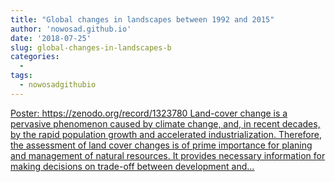 ```yaml
---
title: "Global changes in landscapes between 1992 and 2015"
author: 'nowosad.github.io'
date: '2018-07-25'
slug: global-changes-in-landscapes-b
categories:
  - 
tags:
  - nowosadgithubio
---
```


[Poster: https://zenodo.org/record/1323780 Land-cover change is a pervasive phenomenon caused by climate change, and, in recent decades, by the rapid population growth and accelerated industrialization. Therefore, the assessment of land cover changes is of prime importance for planing and management of natural resources. It provides necessary information for making decisions on trade-off between development and...<click to read more>](https://nowosad.github.io/presentations/2018/grc2018/)

